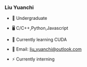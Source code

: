 ### Liu Yuanchi

- 📕 Undergraduate
- 🖥️ C/C++,Python,Javascript
- 🌱 Currently learning CUDA  

- 📮 Email: liu_yuanchi@outlook.com
- ⚡ Currently interning

